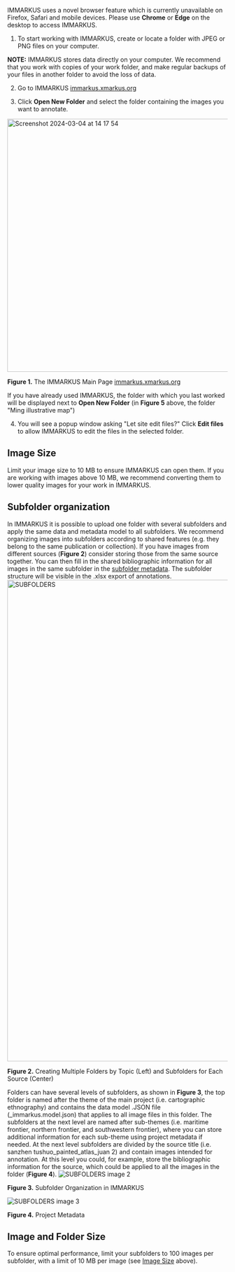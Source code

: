 IMMARKUS uses a novel browser feature which is currently unavailable on Firefox, Safari and mobile devices. Please use **Chrome** or **Edge** on the desktop to access IMMARKUS.

1. To start working with IMMARKUS, create or locate a folder with JPEG or PNG files on your computer. 

**NOTE:** IMMARKUS stores data directly on your computer. We recommend that you work with copies of your work folder, and make regular backups of your files in another folder to avoid the loss of data.

2. Go to IMMARKUS [immarkus.xmarkus.org](https://immarkus.xmarkus.org/)

3. Click **Open New Folder** and select the folder containing the images you want to annotate.  
 
<img width="578" alt="Screenshot 2024-03-04 at 14 17 54" src="https://github.com/rsimon/immarkus/assets/160752064/aa280af6-768d-40bf-accc-2f0739b7a3e8">


**Figure 1.** The IMMARKUS Main Page [immarkus.xmarkus.org](https://immarkus.xmarkus.org/)

 If you have already used IMMARKUS, the folder with which you last worked will be displayed next to **Open New Folder** (in **Figure 5** above, the folder "Ming illustrative map") 

4. You will see a popup window asking "Let site edit files?" Click **Edit files** to allow IMMARKUS to edit the files in the selected folder. 

## Image Size
Limit your image size to 10 MB to ensure IMMARKUS can open them. If you are working with images above 10 MB, we recommend converting them to lower quality images for your work in IMMARKUS. 

## Subfolder organization 
In IMMARKUS it is possible to upload one folder with several subfolders and apply the same data and metadata model to all subfolders. We recommend organizing images into subfolders according to shared features (e.g. they belong to the same publication or collection). If you have images from different sources (**Figure 2**) consider storing those from the same source together. You can then fill in the shared bibliographic information for all images in the same subfolder in the [subfolder metadata](https://github.com/rsimon/immarkus/wiki/06-Working-with-Metadata). The subfolder structure will be visible in the .xlsx export of annotations.
<img width="1100" alt="SUBFOLDERS" src="https://github.com/rsimon/immarkus/assets/128056738/a9fabd17-2042-48b7-ac57-7c9b2ddc1bab">

**Figure 2.** Creating Multiple Folders by Topic (Left) and Subfolders for Each Source (Center)

Folders can have several levels of subfolders, as shown in **Figure 3**, the top folder is named after the theme of the main project (i.e. cartographic ethnography) and contains the data model .JSON file (_immarkus.model.json) that applies to all image files in this folder. The subfolders at the next level are named after sub-themes (i.e. maritime frontier, northern frontier, and southwestern frontier), where you can store additional information for each sub-theme using project metadata if needed. At the next level subfolders are divided by the source title (i.e. sanzhen tushuo_painted_atlas_juan 2) and contain images intended for annotation. At this level you could, for example, store the bibliographic information for the source, which could be applied to all the images in the folder (**Figure 4**).
![SUBFOLDERS image 2](https://github.com/rsimon/immarkus/assets/128056738/a3a66ee2-5fc8-4c59-b429-f3772be8087e)

**Figure 3.** Subfolder Organization in IMMARKUS
   
![SUBFOLDERS image 3](https://github.com/rsimon/immarkus/assets/128056738/9e18c3ec-e840-4b01-bb74-d1266d8572a2)

**Figure 4.** Project Metadata

## Image and Folder Size

To ensure optimal performance, limit your subfolders to 100 images per subfolder, with a limit of 10 MB per image (see [Image Size](https://github.com/rsimon/immarkus/wiki/02-Uploading-Images#image-size) above).

